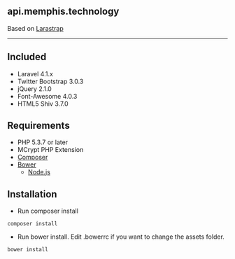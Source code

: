 ## api.memphis.technology

Based on [Larastrap](https://github.com/memphisphp/larastrap)

-----

## Included
* Laravel 4.1.x
* Twitter Bootstrap 3.0.3
* jQuery 2.1.0
* Font-Awesome 4.0.3
* HTML5 Shiv 3.7.0

## Requirements
* PHP 5.3.7 or later
* MCrypt PHP Extension
* [Composer](http://www.getcomposer.org)
* [Bower](http://bower.io/)
  * [Node.js](http://nodejs.org/)

## Installation
* Run composer install
```
composer install
```

* Run bower install. Edit .bowerrc if you want to change the assets folder.
```
bower install
```